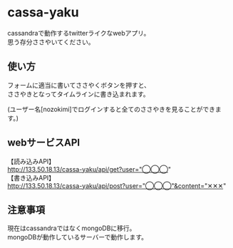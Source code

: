 # cassa-yaku
cassandraで動作するtwitterライクなwebアプリ。  
思う存分ささやいてください。

## 使い方
フォームに適当に書いてささやくボタンを押すと、  
ささやきとなってタイムラインに書き込まれます。
  
(ユーザー名[nozokimi]でログインすると全てのささやきを見ることができます。)　　

## webサービスAPI
【読み込みAPI】  
http://133.50.18.13/cassa-yaku/api/get?user="◯◯◯"  
【書き込みAPI】  
http://133.50.18.13/cassa-yaku/api/post?user="◯◯◯"&content="✕✕✕"  

## 注意事項
現在はcassandraではなくmongoDBに移行。  
mongoDBが動作しているサーバーで動作します。
